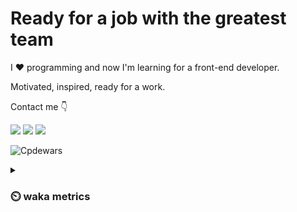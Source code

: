 # Ready for a job with the greatest team

I :heart: programming and now I'm learning for a front-end developer.

Motivated, inspired, ready for a work.

Contact me :point_down:

<a href="https://vk.com/pppershin"><img src="https://img.shields.io/badge/VK--red?style=social&logo=vk"></a>
<a href="https://t.me/pppershin"><img src="https://img.shields.io/badge/telegram--red?style=social&logo=telegram"></a>
<a href="mailto:pershin.daniil.e@gmail.com"><img src="https://img.shields.io/badge/Gmail--red?style=social&logo=gmail"></a>
<!-- <a href=""><img src="https://img.shields.io/badge/blog--red?style=social"></a>
</p> -->

![Cpdewars](https://www.codewars.com/users/DANPER/badges/small)

<details><summary><h3> ⏲️ waka metrics </h3></summary>
<p>

  <!--START_SECTION:waka-->
![Code Time](http://img.shields.io/badge/Code%20Time-15%20hrs%2037%20mins-blue)

![Profile Views](http://img.shields.io/badge/Profile%20Views-220-blue)

**🐱 My GitHub Data** 

> 🏆 231 Contributions in the Year 2022
 > 
> 📦 3.2 kB Used in GitHub's Storage 
 > 
> 🚫 Not Opted to Hire
 > 
> 📜 8 Public Repositories 
 > 
> 🔑 5 Private Repositories  
 > 
**I'm an Early 🐤** 

```text
🌞 Morning    11 commits     █░░░░░░░░░░░░░░░░░░░░░░░░   4.35% 
🌆 Daytime    121 commits    ████████████░░░░░░░░░░░░░   47.83% 
🌃 Evening    78 commits     ███████░░░░░░░░░░░░░░░░░░   30.83% 
🌙 Night      43 commits     ████░░░░░░░░░░░░░░░░░░░░░   17.0%

```
📅 **I'm Most Productive on Sunday** 

```text
Monday       34 commits     ███░░░░░░░░░░░░░░░░░░░░░░   13.44% 
Tuesday      31 commits     ███░░░░░░░░░░░░░░░░░░░░░░   12.25% 
Wednesday    41 commits     ████░░░░░░░░░░░░░░░░░░░░░   16.21% 
Thursday     47 commits     ████░░░░░░░░░░░░░░░░░░░░░   18.58% 
Friday       33 commits     ███░░░░░░░░░░░░░░░░░░░░░░   13.04% 
Saturday     18 commits     █░░░░░░░░░░░░░░░░░░░░░░░░   7.11% 
Sunday       49 commits     ████░░░░░░░░░░░░░░░░░░░░░   19.37%

```


📊 **This Week I Spent My Time On** 

```text
⌚︎ Time Zone: Europe/Moscow

💬 Programming Languages: 
Lua                      4 hrs 38 mins       ███████████░░░░░░░░░░░░░░   46.64% 
Other                    1 hr 43 mins        ████░░░░░░░░░░░░░░░░░░░░░   17.28% 
JavaScript               44 mins             █░░░░░░░░░░░░░░░░░░░░░░░░   7.38% 
Bash                     39 mins             █░░░░░░░░░░░░░░░░░░░░░░░░   6.68% 
netrw                    28 mins             █░░░░░░░░░░░░░░░░░░░░░░░░   4.7%

🔥 Editors: 
Neovim                   7 hrs 54 mins       ███████████████████░░░░░░   79.38% 
VS Code                  2 hrs 3 mins        █████░░░░░░░░░░░░░░░░░░░░   20.62%

🐱‍💻 Projects: 
.dotfiles                4 hrs 24 mins       ███████████░░░░░░░░░░░░░░   44.26% 
hexlet-sicp              2 hrs 11 mins       █████░░░░░░░░░░░░░░░░░░░░   22.07% 
Unknown Project          2 hrs 6 mins        █████░░░░░░░░░░░░░░░░░░░░   21.23% 
frontend-project-lvl2    38 mins             █░░░░░░░░░░░░░░░░░░░░░░░░   6.39% 
js-practice              20 mins             ░░░░░░░░░░░░░░░░░░░░░░░░░   3.43%

💻 Operating System: 
Linux                    9 hrs 57 mins       █████████████████████████   100.0%

```

**I Mostly Code in JavaScript** 

```text
JavaScript               4 repos             ███████████░░░░░░░░░░░░░░   44.44% 
HTML                     2 repos             █████░░░░░░░░░░░░░░░░░░░░   22.22% 
Lua                      1 repo              ██░░░░░░░░░░░░░░░░░░░░░░░   11.11% 
Racket                   1 repo              ██░░░░░░░░░░░░░░░░░░░░░░░   11.11% 
Python                   1 repo              ██░░░░░░░░░░░░░░░░░░░░░░░   11.11%

```


**Timeline**

![Chart not found](https://raw.githubusercontent.com/pppershin/pppershin/main/charts/bar_graph.png) 


 Last Updated on 25/08/2022 01:02:51 UTC
<!--END_SECTION:waka-->

</p>
</details>

